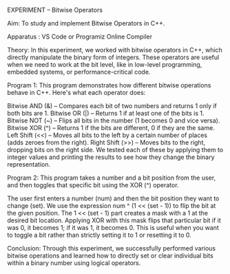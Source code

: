 EXPERIMENT – Bitwise Operators

Aim: To study and implement Bitwise Operators in C++.

Apparatus : VS Code or Programiz Online Compiler

Theory:
In this experiment, we worked with bitwise operators in C++, which directly manipulate the binary form of integers. These operators are useful when we need to work at the bit level, like in low-level programming, embedded systems, or performance-critical code.

Program 1:
This program demonstrates how different bitwise operations behave in C++. Here's what each operator does:

Bitwise AND (&) – Compares each bit of two numbers and returns 1 only if both bits are 1.
Bitwise OR (|) – Returns 1 if at least one of the bits is 1.
Bitwise NOT (~) – Flips all bits in the number (1 becomes 0 and vice versa).
Bitwise XOR (^) – Returns 1 if the bits are different, 0 if they are the same.
Left Shift (<<) – Moves all bits to the left by a certain number of places (adds zeroes from the right).
Right Shift (>>) – Moves bits to the right, dropping bits on the right side.
We tested each of these by applying them to integer values and printing the results to see how they change the binary representation.

Program 2:
This program takes a number and a bit position from the user, and then toggles that specific bit using the XOR (^) operator.

The user first enters a number (num) and then the bit position they want to change (set).
We use the expression num ^ (1 << (set - 1)) to flip the bit at the given position.
The 1 << (set - 1) part creates a mask with a 1 at the desired bit location.
Applying XOR with this mask flips that particular bit if it was 0, it becomes 1; if it was 1, it becomes 0.
This is useful when you want to toggle a bit rather than strictly setting it to 1 or resetting it to 0.

Conclusion:
Through this experiment, we successfully performed various bitwise operations and learned how to directly set or clear individual bits within a binary number using logical operators.
